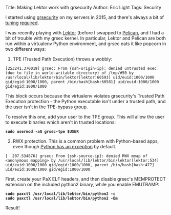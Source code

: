 Title: Making Lektor work with grsecurity
Author: Eric Light
Tags: Security

I started using [grsecurity](https://grsecurity.net/) on my servers in 2015, and there's always a bit of [tuning](https://wiki.archlinux.org/index.php/Grsecurity) [required](http://hardenedlinux.org/system-security/2016/01/10/hardening-your-desktop-linux-mint-with-grsec.html).

I was recently playing with [Lektor](https://www.getlektor.com) (before I swapped to [Pelican](https://www.getpelican.com), and I had a bit of trouble with my grsec kernel.  In particular, Lektor and Pelican are both run within a virtualenv Python environment, and grsec eats it like popcorn in two different ways:

1) TPE (Trusted Path Execution) throws a wobbly:

`[253241.370019] grsec: From {ssh-origin-ip}: denied untrusted exec (due to file in world-writable directory) of /tmp/#50 by /usr/local/lib/lektor/bin/lektor[lektor:60593] uid/euid:1000/1000 gid/egid:1000/1000, parent /bin/bash[bash:60581] uid/euid:1000/1000 gid/egid:1000/1000`

This block occurs because the virtualenv violates grsecurity's Trusted Path Execution protection - the Python executable isn't under a trusted path, and the user isn't in the TPE-bypass group.

To resolve this one, add your user to the TPE group.  This will allow the user to execute binaries which aren't in trusted locations:

**`sudo usermod -aG grsec-tpe $USER`**


2) RWX protection.  This is a common problem with Python-based apps, even though [Python has an exception](https://github.com/thestinger/paxd/issues/6) by default.

`[  207.534876] grsec: From {ssh-source-ip}: denied RWX mmap of <anonymous mapping> by /usr/local/lib/lektor/bin/lektor[lektor:534] uid/euid:1000/1000 gid/egid:1000/1000, parent /bin/bash[bash:477] uid/euid:1000/1000 gid/egid:1000/1000`

First, create your PaX ELF headers, and then disable grsec's MEMPROTECT extension on the included python2 binary, while you enable EMUTRAMP:

**`sudo paxctl /usr/local/lib/lektor/bin/python2 -c`  
`sudo paxctl /usr/local/lib/lektor/bin/python2 -Em`**

Result!
